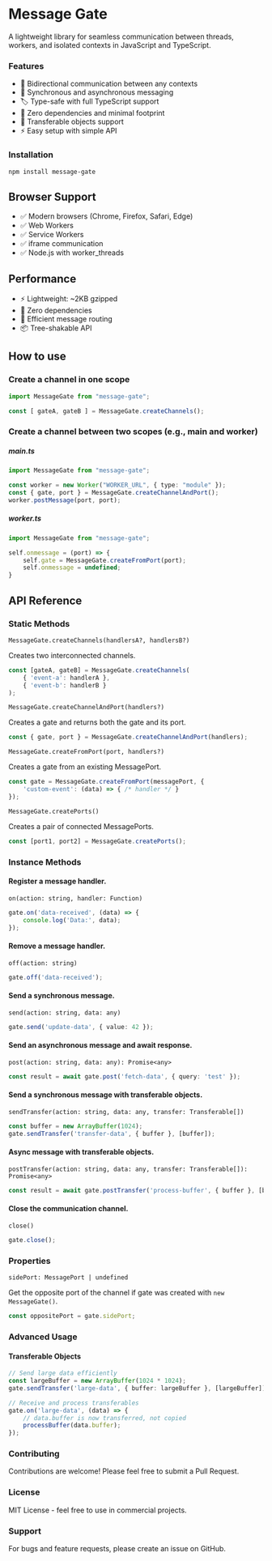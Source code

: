# Message Gate
A lightweight library for seamless communication between threads, workers, and isolated contexts in JavaScript and TypeScript.

### Features

- 🔄 Bidirectional communication between any contexts
- 📨 Synchronous and asynchronous messaging
- 🏷 Type-safe with full TypeScript support
- 🚀 Zero dependencies and minimal footprint
- 🔧 Transferable objects support
- ⚡ Easy setup with simple API

### Installation
```bash
npm install message-gate
```

## Browser Support

- ✅ Modern browsers (Chrome, Firefox, Safari, Edge)
- ✅ Web Workers
- ✅ Service Workers
- ✅ iframe communication
- ✅ Node.js with worker_threads

## Performance

- ⚡ Lightweight: ~2KB gzipped
- 🚀 Zero dependencies
- 🔄 Efficient message routing
- 📦 Tree-shakable API

## How to use

### Create a channel in one scope
```typescript
import MessageGate from "message-gate";

const [ gateA, gateB ] = MessageGate.createChannels();
```

### Create a channel between two scopes (e.g., main and worker)
##### main.ts
```typescript
import MessageGate from "message-gate";

const worker = new Worker("WORKER_URL", { type: "module" });
const { gate, port } = MessageGate.createChannelAndPort();
worker.postMessage(port, port);
```
##### worker.ts
```typescript
import MessageGate from "message-gate";

self.onmessage = (port) => {
    self.gate = MessageGate.createFromPort(port);
    self.onmessage = undefined;
}
```

## API Reference

### Static Methods
`MessageGate.createChannels(handlersA?, handlersB?)`

Creates two interconnected channels.

```typescript
const [gateA, gateB] = MessageGate.createChannels(
    { 'event-a': handlerA },
    { 'event-b': handlerB }
);
```

`MessageGate.createChannelAndPort(handlers?)`

Creates a gate and returns both the gate and its port.

```typescript
const { gate, port } = MessageGate.createChannelAndPort(handlers);
```

`MessageGate.createFromPort(port, handlers?)`

Creates a gate from an existing MessagePort.

```typescript
const gate = MessageGate.createFromPort(messagePort, {
    'custom-event': (data) => { /* handler */ }
});
```

`MessageGate.createPorts()`

Creates a pair of connected MessagePorts.

```typescript
const [port1, port2] = MessageGate.createPorts();
```

### Instance Methods

#### Register a message handler.
`on(action: string, handler: Function)`

```typescript
gate.on('data-received', (data) => {
    console.log('Data:', data);
});
```

#### Remove a message handler.
`off(action: string)`

```typescript
gate.off('data-received');
```

####  Send a synchronous message.
`send(action: string, data: any)`

```typescript
gate.send('update-data', { value: 42 });
```

#### Send an asynchronous message and await response.
`post(action: string, data: any): Promise<any>`

```typescript
const result = await gate.post('fetch-data', { query: 'test' });
```

#### Send a synchronous message with transferable objects.
`sendTransfer(action: string, data: any, transfer: Transferable[])`

```typescript
const buffer = new ArrayBuffer(1024);
gate.sendTransfer('transfer-data', { buffer }, [buffer]);
```

#### Async message with transferable objects.
`postTransfer(action: string, data: any, transfer: Transferable[]): Promise<any>`

```typescript
const result = await gate.postTransfer('process-buffer', { buffer }, [buffer]);
```

#### Close the communication channel.
`close()`

```typescript
gate.close();
```

### Properties
`sidePort: MessagePort | undefined`

Get the opposite port of the channel if gate was created with `new MessageGate()`.

```typescript
const oppositePort = gate.sidePort;
```

### Advanced Usage

#### Transferable Objects
```typescript
// Send large data efficiently
const largeBuffer = new ArrayBuffer(1024 * 1024);
gate.sendTransfer('large-data', { buffer: largeBuffer }, [largeBuffer]);

// Receive and process transferables
gate.on('large-data', (data) => {
    // data.buffer is now transferred, not copied
    processBuffer(data.buffer);
});
```

### Contributing
Contributions are welcome! Please feel free to submit a Pull Request.

### License
MIT License - feel free to use in commercial projects.

### Support
For bugs and feature requests, please create an issue on GitHub.
